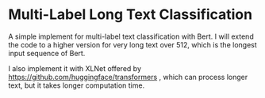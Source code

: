 # Multi-Label Long Text Classification
A simple implement for multi-label text classification with Bert. I will extend the code to a higher version for very long text over 512, which is the longest input sequence of Bert.

I also implement it with XLNet offered by https://github.com/huggingface/transformers , which can process longer text, but it takes longer computation time.
